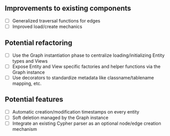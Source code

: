 
## Improvements to existing components
- [ ] Generalized traversal functions for edges
- [ ] Improved load/create mechanics

## Potential refactoring
- [ ] Use the Graph instantiation phase to centralize loading/initializing Entity types and Views
- [ ] Expose Entity and View specific factories and helper functions via the Graph instance
- [ ] Use decorators to standardize metadata like classname/tablename mapping, etc.

## Potential features
- [ ] Automatic creation/modification timestamps on every entity
- [ ] Soft deletion managed by the Graph instance
- [ ] Integrate an existing Cypher parser as an optional node/edge creation mechanism